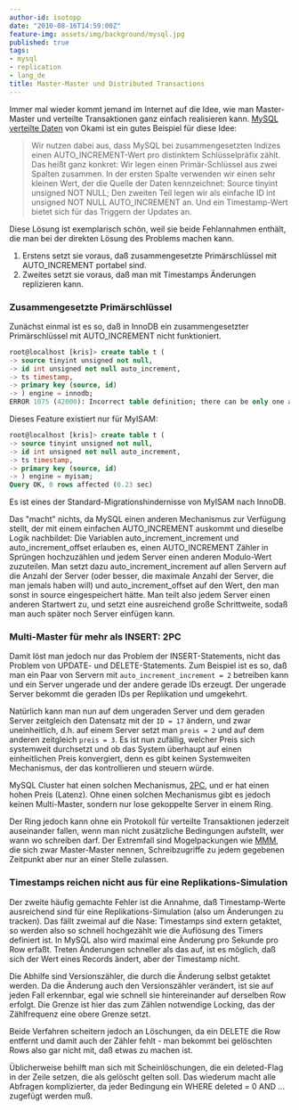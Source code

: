 ```yaml
---
author-id: isotopp
date: "2010-08-16T14:59:00Z"
feature-img: assets/img/background/mysql.jpg
published: true
tags:
- mysql
- replication
- lang_de
title: Master-Master und Distributed Transactions
---
```

Immer mal wieder kommt jemand im Internet auf die Idee, wie man
Master-Master und verteilte Transaktionen ganz einfach realisieren kann.
[MySQL verteilte Daten](http://www.okami.de/2010/08/01/mysql-verteilte-daten/) von Okami ist
ein gutes Beispiel für diese Idee:

> Wir nutzen dabei aus, dass MySQL bei zusammengesetzten Indizes einen
> AUTO_INCREMENT-Wert pro distinktem Schlüsselpräfix zählt. Das heißt ganz
> konkret: Wir legen einen Primär-Schlüssel aus zwei Spalten zusammen. In
> der ersten Spalte verwenden wir einen sehr kleinen Wert, der die Quelle
> der Daten kennzeichnet: Source tinyint unsigned NOT NULL; Den zweiten Teil
> legen wir als einfache ID int unsigned NOT NULL AUTO_INCREMENT an. Und ein
> Timestamp-Wert bietet sich für das Triggern der Updates an.

Diese Lösung ist exemplarisch schön, weil sie beide Fehlannahmen enthält,
die man bei der direkten Lösung des Problems machen kann. 

1. Erstens setzt sie voraus, daß zusammengesetzte Primärschlüssel mit AUTO_INCREMENT
   portabel sind.
2. Zweites setzt sie voraus, daß man mit Timestamps Änderungen replizieren
   kann.

### Zusammengesetzte Primärschlüssel

Zunächst einmal ist es so, daß in InnoDB ein zusammengesetzter Primärschlüssel mit AUTO_INCREMENT nicht funktioniert. 

```sql
root@localhost [kris]> create table t (
-> source tinyint unsigned not null,
-> id int unsigned not null auto_increment,
-> ts timestamp,
-> primary key (source, id)
-> ) engine = innodb;
ERROR 1075 (42000): Incorrect table definition; there can be only one auto column and it must be defined as a key
```

Dieses Feature existiert nur für MyISAM: 

```sql
root@localhost [kris]> create table t (
-> source tinyint unsigned not null,
-> id int unsigned not null auto_increment,
-> ts timestamp,
-> primary key (source, id)
-> ) engine = myisam;
Query OK, 0 rows affected (0.23 sec)
```

Es ist eines der Standard-Migrationshindernisse von MyISAM nach InnoDB.

Das "macht" nichts, da MySQL einen anderen Mechanismus zur Verfügung stellt,
der mit einem einfachen AUTO_INCREMENT auskommt und dieselbe Logik
nachbildet: Die Variablen auto_increment_increment und auto_increment_offset
erlauben es, einen AUTO_INCREMENT Zähler in Sprüngen hochzuzählen und jedem
Server einen anderen Modulo-Wert zuzuteilen. Man setzt dazu
auto_increment_increment auf allen Servern auf die Anzahl der Server (oder
besser, die maximale Anzahl der Server, die man jemals haben will) und
auto_increment_offset auf den Wert, den man sonst in source eingespeichert
hätte. Man teilt also jedem Server einen anderen Startwert zu, und setzt
eine ausreichend große Schrittweite, sodaß man auch später noch Server
einfügen kann.

### Multi-Master für mehr als INSERT: 2PC

Damit löst man jedoch nur das Problem der INSERT-Statements, nicht das
Problem von UPDATE- und DELETE-Statements. Zum Beispiel ist es so, daß man
ein Paar von Servern mit `auto_increment_increment = 2` betreiben kann und ein
Server ungerade und der andere gerade IDs erzeugt. Der ungerade Server
bekommt die geraden IDs per Replikation und umgekehrt.

Natürlich kann man nun auf dem ungeraden Server und dem geraden Server
zeitgleich den Datensatz mit der `ID = 17` ändern, und zwar uneinheitlich,
d.h. auf einem Server setzt man `preis = 2` und auf dem anderen zeitgleich
`preis = 3`. Es ist nun zufällig, welcher Preis sich systemweit durchsetzt
und ob das System überhaupt auf einen einheitlichen Preis konvergiert, denn
es gibt keinen Systemweiten Mechanismus, der das kontrollieren und steuern
würde.

MySQL Cluster hat einen solchen Mechanismus, 
[2PC](http://en.wikipedia.org/wiki/Two-phase_commit_protocol), und er hat
einen hohen Preis (Latenz). Ohne einen solchen Mechanismus gibt es jedoch
keinen Multi-Master, sondern nur lose gekoppelte Server in einem Ring.

Der Ring jedoch kann ohne ein Protokoll für verteilte Transaktionen
jederzeit auseinander fallen, wenn man nicht zusätzliche Bedingungen
aufstellt, wer wann wo schreiben darf. Der Extremfall sind Mogelpackungen
wie
[MMM](http://code.google.com/p/mysql-master-master/), die sich zwar
Master-Master nennen, Schreibzugriffe zu jedem gegebenen Zeitpunkt aber nur
an einer Stelle zulassen.

### Timestamps reichen nicht aus für eine Replikations-Simulation

Der zweite häufig gemachte Fehler ist die Annahme, daß Timestamp-Werte
ausreichend sind für eine Replikations-Simulation (also um Änderungen zu
tracken). Das fällt zweimal auf die Nase: Timestamps sind extern getaktet,
so werden also so schnell hochgezählt wie die Auflösung des Timers definiert
ist. In MySQL also wird maximal eine Änderung pro Sekunde pro Row erfaßt.
Treten Änderungen schneller als das auf, ist es möglich, daß sich der Wert
eines Records ändert, aber der Timestamp nicht.

Die Abhilfe sind Versionszähler, die durch die Änderung selbst getaktet
werden. Da die Änderung auch den Versionszähler verändert, ist sie auf jeden
Fall erkennbar, egal wie schnell sie hintereinander auf derselben Row
erfolgt. Die Grenze ist hier das zum Zählen notwendige Locking, das der
Zählfrequenz eine obere Grenze setzt.

Beide Verfahren scheitern jedoch an Löschungen, da ein DELETE die Row
entfernt und damit auch der Zähler fehlt - man bekommt bei gelöschten Rows
also gar nicht mit, daß etwas zu machen ist.

Üblicherweise behilft man sich mit Scheinlöschungen, die ein deleted-Flag in
der Zeile setzen, die als gelöscht gelten soll. Das wiederum macht alle
Abfragen komplizierter, da jeder Bedingung ein WHERE deleted = 0 AND ...
zugefügt werden muß.
